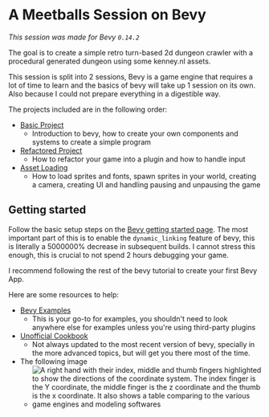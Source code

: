# A Meetballs Session on Bevy

_This session was made for Bevy `0.14.2`_

The goal is to create a simple retro turn-based 2d dungeon crawler with a
procedural generated dungeon using some kenney.nl assets.

This session is split into 2 sessions, Bevy is a game engine that requires a
lot of time to learn and the basics of bevy will take up 1 session on its own.
Also because I could not prepare everything in a digestible way.

The projects included are in the following order:

- [Basic Project](./basic_project)
  - Introduction to bevy, how to create your own components and systems to
  create a simple program
- [Refactored Project](./refactored_project)
  - How to refactor your game into a plugin and how to handle input
- [Asset Loading](./asset_loading)
  - How to load sprites and fonts, spawn sprites in your world, creating a
  camera, creating UI and handling pausing and unpausing the game

## Getting started

Follow the basic setup steps on the [Bevy getting started
page](https://bevyengine.org/learn/quick-start/getting-started/setup/). The
most important part of this is to enable the `dynamic_linking` feature of bevy,
this is literally a 5000000% decrease in subsequent builds. I cannot stress
this enough, this is crucial to not spend 2 hours debugging your game.

I recommend following the rest of the bevy tutorial to create your first Bevy
App.

Here are some resources to help:

- [Bevy Examples](https://bevyengine.org/examples)
  - This is your go-to for examples, you shouldn't need to look anywhere else
  for examples unless you're using third-party plugins
- [Unofficial Cookbook](https://bevy-cheatbook.github.io)
  - Not always updated to the most recent version of bevy, specially in the
  more advanced topics, but will get you there most of the time.
- The following image
  - ![A right hand with their index, middle and thumb fingers highlighted to
  show the directions of the coordinate system. The index finger is the Y
  coordinate, the middle finger is the z coordinate and the thumb is the x
  coordinate. It also shows a table comparing to the various game engines and
  modeling softwares](./docs/assets/handedness.png)
